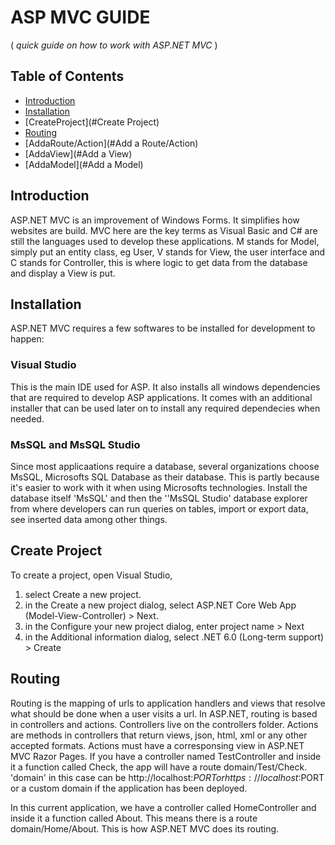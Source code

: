 # ASP MVC GUIDE
( *quick guide on how to work with ASP.NET MVC* )

## Table of Contents

- [Introduction](#introduction)
- [Installation](#install)
- [CreateProject](#Create Project)
- [Routing](#Routing)
- [AddaRoute/Action](#Add a Route/Action)
- [AddaView](#Add a View)
- [AddaModel](#Add a Model)




## Introduction
ASP.NET MVC is an improvement of Windows Forms. It simplifies how websites are build. MVC here are the key terms as Visual Basic and 
C# are still the languages used to develop these applications. 
M stands for Model, simply put an entity class, eg User, V stands for View, the user interface and C stands for Controller, this is where logic
to get data from the database and display a View is put.


## Installation
ASP.NET MVC requires a few softwares to be installed for development to happen:

### Visual Studio
This is the main IDE used for ASP. It also installs all windows dependencies that are required to develop ASP applications. It comes with an additional
installer that can be used later on to install any required dependecies when needed.

### MsSQL and MsSQL Studio
Since most applicaations require a database, several organizations  choose MsSQL, Microsofts SQL Database as their database.
This is partly because it's easier to work with it when using Microsofts technologies. 
Install the database itself 'MsSQL' and then the ''MsSQL Studio' database explorer from where developers can run queries on tables, import or export data, see inserted data among other things.




## Create Project
To create a project, open Visual Studio, 
1. select Create a new project.
2. in the Create a new project dialog, select ASP.NET Core Web App (Model-View-Controller) > Next.
3. in the Configure your new project dialog, enter project name > Next
4. in the Additional information dialog, select .NET 6.0 (Long-term support) > Create


## Routing
Routing is the mapping of urls to application handlers and views that resolve what should be done when a user visits a url.
In ASP.NET, routing is based in controllers and actions. Controllers live on the controllers folder. Actions are methods in controllers that return views, json, html, xml or any other accepted formats.
Actions must have a corresponsing view in ASP.NET MVC Razor Pages. If you have a controller named TestController and inside it a function called Check, the app will have a route domain/Test/Check. 'domain'
in this case can be http://localhost:$PORT or https://localhost:$PORT or a custom domain if the application has been deployed.

In this current application, we have a controller called HomeController and inside it a function called About. This means there is a route domain/Home/About.
This is how ASP.NET MVC does its routing.
